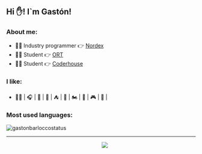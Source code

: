 ## Hi ✋! I`m Gastón!

### About me:

- 👨‍💻 Industry programmer 👉 [Nordex](https://www.nordex.com.uy)
- 👨‍🏫 Student 👉 [ORT](https://www.ort.edu.uy)
- 👨‍🏫 Student 👉 [Coderhouse](https://www.coderhouse.com/)

### I like:

- 👨‍💻 | 🎧 | 🎸 | 🗻 | ⛺ | 🚵 | 🏍️ | 🍕 | 🎮 | 🐶 |


### Most used languages:

<p align='left'><img align="center" src="https://github-readme-stats.vercel.app/api/top-langs?username=GBarlocco&show_icons=true&locale=en&langs_count=8&theme=aura&layout=compact&hide=html,shell" alt="gastonbarloccostatus" /></p>

---

<p align='center'>
&nbsp;&nbsp;&nbsp;&nbsp;
  <a href="https://www.linkedin.com/in/gastón-barlocco-315756148/"><img src="https://img.shields.io/badge/linkedin-%230077B5.svg?&style=for-the-badge&logo=linkedin&logoColor=white" /></a>
</p>

